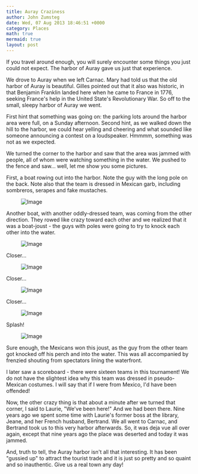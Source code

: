 ```yaml
---
title: Auray Craziness
author: John Zumsteg
date: Wed, 07 Aug 2013 18:46:51 +0000
category: Places
math: true
mermaid: true
layout: post
---
```

If you travel around enough, you will surely encounter some things you just could not expect. The harbor of Auray gave us just that experience.

We drove to Auray when we left Carnac. Mary had told us that the old harbor of Auray is beautiful. Gilles pointed out that it also was historic, in that Benjamin Franklin landed here when he came to France in 1776, seeking France's help in the United State's Revolutionary War. So off to the small, sleepy harbor of Auray we went.

First hint that something was going on: the parking lots around the harbor area were full, on a Sunday afternoon. Second hint, as we walked down the hill to the harbor, we could hear yelling and cheering and what sounded like someone announcing a contest on a loudspeaker. Hmmmm, something was not as we expected.

We turned the corner to the harbor and saw that the area was jammed with people, all of whom were watching something in the water. We pushed to the fence and saw... well, let me show you some pictures. 

First, a boat rowing out into the harbor. Note the guy with the long pole on the back. Note also that the team is dressed in Mexican garb, including sombreros, serapes and fake mustaches.
<figure class = "landscape">
	<img src="{{"/assets/images/2013/08/MG_8465.jpg" | prepend: site.baseurl | prepend: site.url }}" alt="Image" />
	<figcaption></figcaption>
</figure>



Another boat, with another oddly-dressed team, was coming from the other direction. They rowed like crazy toward each other and we realized that it was a boat-joust - the guys with poles were going to try to knock each other into the water. 

<figure class = "landscape">
	<img src="{{"/assets/images/2013/08/MG_8468.jpg" | prepend: site.baseurl | prepend: site.url }}" alt="Image" />
	<figcaption></figcaption>
</figure>



Closer...

<figure class = "landscape">
	<img src="{{"/assets/images/2013/08/MG_8469.jpg" | prepend: site.baseurl | prepend: site.url }}" alt="Image" />
	<figcaption></figcaption>
</figure>


Closer...

<figure class = "landscape">
	<img src="{{"/assets/images/2013/08/MG_8470.jpg" | prepend: site.baseurl | prepend: site.url }}" alt="Image" />
	<figcaption></figcaption>
</figure>



Closer...

<figure class = "landscape">
	<img src="{{"/assets/images/2013/08/MG_8471.jpg" | prepend: site.baseurl | prepend: site.url }}" alt="Image" />
	<figcaption></figcaption>
</figure>



Splash!

<figure class = "landscape">
	<img src="{{"/assets/images/2013/08/MG_8472.jpg" | prepend: site.baseurl | prepend: site.url }}" alt="Image" />
	<figcaption></figcaption>
</figure>



Sure enough, the Mexicans won this joust, as the guy from the other team got knocked off his perch and into the water. This was all accompanied by frenzied shouting from spectators lining the waterfront.

I later saw a scoreboard - there were sixteen teams in this tournament! We do not have the slightest idea why this team was dressed in pseudo-Mexican costumes. I will say that if I were from Mexico, I'd have been offended!

Now, the other crazy thing is that about a minute after we turned that corner, I said to Laurie, "We've been here!" And we had been there. Nine years ago we spent some time with Laurie's former boss at the library, Jeane, and her French husband, Bertrand. We all went to Carnac, and Bertrand took us to this very harbor afterwards. So, it was deja vue all over again, except that nine years ago the place was deserted and today it was jammed.

And, truth to tell, the Auray harbor isn't all that interesting. It has been "gussied up" to attract the tourist trade and it is just so pretty and so quaint and so inauthentic. Give us a real town any day!


